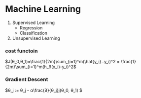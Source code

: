 # Machine Learning

1. Supervised Learning
	- Regression
	- Classification
2. Unsupervised Learning

### cost functoin
$J(θ_0,θ_1)=\frac{1}{2m}\sum_{i=1}^m(\hat{y_i}−y_i)^2 = \frac{1}{2m}\sum_{i=1}^m(h_θ(x_i)-y_i)^2$

### Gradient Descent
$θ_j := θ_j - α\frac{∂}{θ_j}j(θ_0, θ_1) $


